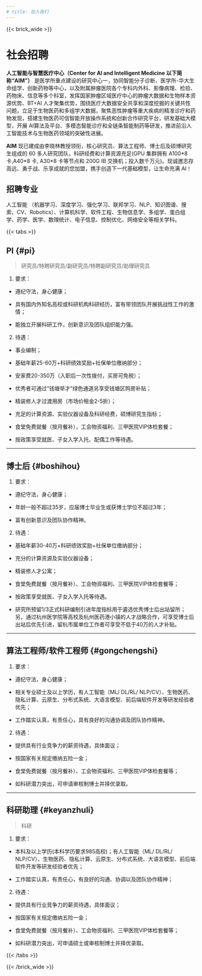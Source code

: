 ```yaml
---
# title: 加入我们
---
```


{{< brick_wide >}}

# 社会招聘

<!-- {{< breadcrumbs >}} -->

**人工智能与智慧医疗中心（Center for AI and Intelligent Medicine 以下简称“AIM”）** 是医学所重点建设的研究中心一，协同智能分子诊断、医学所-华大生命组学、创新药物等中心，以及附属肿瘤医院各个专科内外科、影像病理、检验、药物床、信息等多个科室，发挥国家肿瘤区域医疗中心的肿瘤大数据和生物样本资源优势、BT+AI 人才聚集优势，围绕医疗大数据安全共享和深度挖掘的关键共性问题，立足于生物医药和多组学大数据，聚焦恶性肿瘤等重大疾病的精准诊疗和药物发现，搭建生物医药可信智能开放操作系统和创新合作研究平台，研发基础大模型，开展 AI算法及平台、多模态智能诊疗和全链条智能制药等研发，推进前沿人工智能技术与生物医药领域的突破性进展。

**AIM** 现已建成由李晓林教授领衔，核心研究员、算法工程师、博士后及硕博研究生组成的 60 多人研究团队，科研经费和计算资源充足(GPU 集群拥有 A100\*8 卡,A40\*8 卡, A30\*8 卡等节点和 200G IB 交换机；投入数千万元)。现诚邀志存高远、勇于战、乐享成就的您加盟，携手创造下一代基础模型，让生命充满 AI！

## 招聘专业

人工智能 （机器学习、深度学习、强化学习、联邦学习、NLP、知识图谱、搜索、CV、Robotics）、计算机科学、软件工程、生物信息学、多组学、蛋白组学、药学、医学、数理统计、电子信息、控制优化、网络安全等相关学科。


{{< tabs >}}

## PI {#pi}

> 研究员/特聘研究员/副研究员/特聘副研究员/助理研究员

1. 要求：

- 遵纪守法，身心健康；

- 具有国内外知名高校或科研机构科研经历，富有带领团队开展挑战性工作的激情；

- 能独立开展科研工作，创新意识及团队组织能力强。

2. 待遇：

- 事业编制；

- 基础年薪25-60万+科研绩效奖励+社保单位缴纳部分；

- 安家费20-350万（入职后一次性拨付，买房可免税）；

- 优秀者可通过“钱塘举才”绿色通道另享受钱塘区购房补贴；

- 精装修人才过渡用房（市场价租金2-5折）；

- 充足的计算资源、实验仪器设备及科研经费，硕博研究生指标；

- 食堂免费就餐（按月餐补），工会物资福利、三甲医院VIP体检套餐；

- 按政策享受就医、子女入学入托、配偶工作等待遇。

---
## 博士后 {#boshihou}


1. 要求：

- 遵纪守法，身心健康；

- 年龄一般不超过35岁，应届博士毕业生或获博士学位不超过3年；

- 富有创新意识及团队协作精神。

2. 待遇：

- 基础年薪30-40万+科研绩效奖励+社保单位缴纳部分；

- 充分的计算资源及实验仪器设备；

- 精装修人才公寓；

- 食堂免费就餐（按月餐补）、工会物资福利、三甲医院VIP体检套餐等；

- 按政策享受就医、子女入学入托等待遇。

- 研究所预留1/3正式科研编制引进年度指标用于遴选优秀博士后出站留所；另，通过杭州医学院等高校及杭州医药港小镇的人才战略合作，可享受博士后出站后优先引进，留杭市属单位工作者可享受不低于40万的人才补贴。

---
## 算法工程师/软件工程师 {#gongchengshi}

1. 要求：

- 遵纪守法，身心健康；

- 相关专业硕士及以上学历，有人工智能（ML/ DL/RL/ NLP/CV）、生物医药、隐私计算、云原生、分布式系统、大语言模型、前后端软件开发等研发经验者优先；

- 工作踏实认真，有责任心，具有良好的沟通协调及团队协作精神。

2. 待遇：

- 提供具有行业竞争力的薪资待遇，具体面议；

- 按国家有关规定缴纳五险一金；

- 食堂免费就餐（按月餐补）、工会物资福利、三甲医院VIP体检套餐等；

- 如科研潜力突出，可申请审核制博士并择优录取。

---
## 科研助理 {#keyanzhuli}

> 科研

1. 要求：

- 本科及以上学历(本科学历要求985高校)；有人工智能（ML/ DL/RL/ NLP/CV）、生物医药、隐私计算、云原生、分布式系统、大语言模型、前后端软件开发等研发经验者优先；

- 工作踏实认真，有责任心，有良好的沟通、协调以及团队协作精神；

2. 待遇：
- 提供具有行业竞争力的薪资待遇，具体面议；

- 按国家有关规定缴纳五险一金；

- 食堂免费就餐（按月餐补）、工会物资福利、三甲医院VIP体检套餐等；

- 如科研潜力突出，可申请硕士或审核制博士并择优录取。

{{< /tabs >}}

{{< /brick_wide >}}